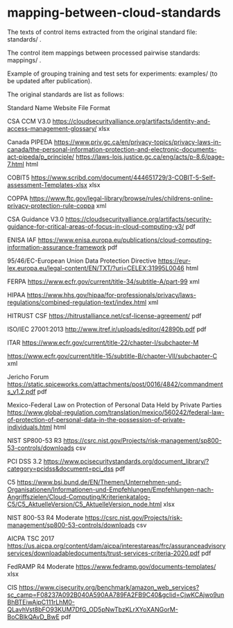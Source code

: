 # mapping-between-cloud-standards

The texts of control items extracted from the original standard file: standards/ .

The control item mappings between processed pairwise standards: mappings/ .

Example of grouping training and test sets for experiments: examples/ (to be updated after publication).

The original standards are list as follows:

Standard Name    Website      File Format

CSA CCM V3.0	 	https://cloudsecurityalliance.org/artifacts/identity-and-access-management-glossary/	xlsx

Canada PIPEDA	https://www.priv.gc.ca/en/privacy-topics/privacy-laws-in-canada/the-personal-information-protection-and-electronic-documents-act-pipeda/p_principle/ 
               https://laws-lois.justice.gc.ca/eng/acts/p-8.6/page-7.html	html

COBIT5	https://www.scribd.com/document/444651729/3-COBIT-5-Self-assessment-Templates-xlsx	xlsx

COPPA	https://www.ftc.gov/legal-library/browse/rules/childrens-online-privacy-protection-rule-coppa	xml

CSA Guidance V3.0	https://cloudsecurityalliance.org/artifacts/security-guidance-for-critical-areas-of-focus-in-cloud-computing-v3/	pdf

ENISA IAF	https://www.enisa.europa.eu/publications/cloud-computing-information-assurance-framework	pdf

95/46/EC-European Union Data Protection Directive	https://eur-lex.europa.eu/legal-content/EN/TXT/?uri=CELEX:31995L0046	html

FERPA	https://www.ecfr.gov/current/title-34/subtitle-A/part-99	xml

HIPAA	https://www.hhs.gov/hipaa/for-professionals/privacy/laws-regulations/combined-regulation-text/index.html	xml

HITRUST CSF	https://hitrustalliance.net/csf-license-agreement/	pdf

ISO/IEC 27001:2013	http://www.itref.ir/uploads/editor/42890b.pdf	pdf

ITAR	https://www.ecfr.gov/current/title-22/chapter-I/subchapter-M

https://www.ecfr.gov/current/title-15/subtitle-B/chapter-VII/subchapter-C	xml

Jericho Forum	https://static.spiceworks.com/attachments/post/0016/4842/commandments_v1.2.pdf	pdf

Mexico-Federal Law on Protection of Personal Data Held by Private Parties	https://www.global-regulation.com/translation/mexico/560242/federal-law-of-protection-of-personal-data-in-the-possession-of-private-individuals.html	html

NIST SP800-53 R3	https://csrc.nist.gov/Projects/risk-management/sp800-53-controls/downloads	csv

PCI DSS 3.2	https://www.pcisecuritystandards.org/document_library/?category=pcidss&document=pci_dss	pdf

C5	https://www.bsi.bund.de/EN/Themen/Unternehmen-und-Organisationen/Informationen-und-Empfehlungen/Empfehlungen-nach-Angriffszielen/Cloud-Computing/Kriterienkatalog-C5/C5_AktuelleVersion/C5_AktuelleVersion_node.html	xlsx

NIST 800-53 R4 Moderate	https://csrc.nist.gov/Projects/risk-management/sp800-53-controls/downloads	csv

AICPA TSC 2017	https://us.aicpa.org/content/dam/aicpa/interestareas/frc/assuranceadvisoryservices/downloadabledocuments/trust-services-criteria-2020.pdf	pdf

FedRAMP R4 Moderate	https://www.fedramp.gov/documents-templates/	xlsx

CIS	https://www.cisecurity.org/benchmark/amazon_web_services?sc_camp=F08237A092B040A590AA789FA2FB9C40&gclid=CjwKCAjwo9unBhBTEiwAipC111rLhM0-QLavhVst8bFO93KUM7DfG_OD5pNwTbzKLrXYoXANGorM-BoCBlkQAvD_BwE	pdf
